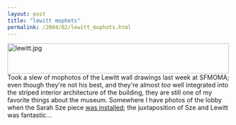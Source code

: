 ```yaml
---
layout: post
title: "lewitt mophots"
permalink: /2004/02/lewitt_mophots.html
---
```


<p><a href="http://sippey.typepad.com/photos/mophotos/"><img alt="lewitt.jpg" src="http://sippey.typepad.com/filtered/lewitt.jpg" width="500" height="68" border="0" /></a><br />
Took a slew of mophotos of the Lewitt wall drawings last week at SFMOMA; even though they're not his best, and they're almost <i>too</i> well integrated into the striped interior architecture of the building, they are still one of my favorite things about the museum.  Somewhere I have photos of the lobby when the Sarah Sze piece <a href="http://www.whileseated.org/archives/000319.shtml">was installed</a>; the juxtaposition of Sze and Lewitt was fantastic...</p>


